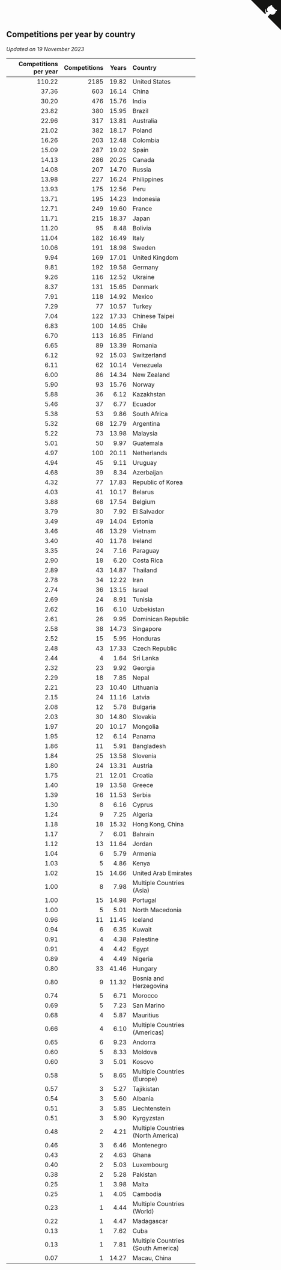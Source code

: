 ## Competitions per year by country

*Updated on 19 November 2023*

| Competitions per year | Competitions | Years | Country |
| ---: | ---: | ---: | :--- |
| 110.22 | 2185 | 19.82 | United States |
| 37.36 | 603 | 16.14 | China |
| 30.20 | 476 | 15.76 | India |
| 23.82 | 380 | 15.95 | Brazil |
| 22.96 | 317 | 13.81 | Australia |
| 21.02 | 382 | 18.17 | Poland |
| 16.26 | 203 | 12.48 | Colombia |
| 15.09 | 287 | 19.02 | Spain |
| 14.13 | 286 | 20.25 | Canada |
| 14.08 | 207 | 14.70 | Russia |
| 13.98 | 227 | 16.24 | Philippines |
| 13.93 | 175 | 12.56 | Peru |
| 13.71 | 195 | 14.23 | Indonesia |
| 12.71 | 249 | 19.60 | France |
| 11.71 | 215 | 18.37 | Japan |
| 11.20 | 95 | 8.48 | Bolivia |
| 11.04 | 182 | 16.49 | Italy |
| 10.06 | 191 | 18.98 | Sweden |
| 9.94 | 169 | 17.01 | United Kingdom |
| 9.81 | 192 | 19.58 | Germany |
| 9.26 | 116 | 12.52 | Ukraine |
| 8.37 | 131 | 15.65 | Denmark |
| 7.91 | 118 | 14.92 | Mexico |
| 7.29 | 77 | 10.57 | Turkey |
| 7.04 | 122 | 17.33 | Chinese Taipei |
| 6.83 | 100 | 14.65 | Chile |
| 6.70 | 113 | 16.85 | Finland |
| 6.65 | 89 | 13.39 | Romania |
| 6.12 | 92 | 15.03 | Switzerland |
| 6.11 | 62 | 10.14 | Venezuela |
| 6.00 | 86 | 14.34 | New Zealand |
| 5.90 | 93 | 15.76 | Norway |
| 5.88 | 36 | 6.12 | Kazakhstan |
| 5.46 | 37 | 6.77 | Ecuador |
| 5.38 | 53 | 9.86 | South Africa |
| 5.32 | 68 | 12.79 | Argentina |
| 5.22 | 73 | 13.98 | Malaysia |
| 5.01 | 50 | 9.97 | Guatemala |
| 4.97 | 100 | 20.11 | Netherlands |
| 4.94 | 45 | 9.11 | Uruguay |
| 4.68 | 39 | 8.34 | Azerbaijan |
| 4.32 | 77 | 17.83 | Republic of Korea |
| 4.03 | 41 | 10.17 | Belarus |
| 3.88 | 68 | 17.54 | Belgium |
| 3.79 | 30 | 7.92 | El Salvador |
| 3.49 | 49 | 14.04 | Estonia |
| 3.46 | 46 | 13.29 | Vietnam |
| 3.40 | 40 | 11.78 | Ireland |
| 3.35 | 24 | 7.16 | Paraguay |
| 2.90 | 18 | 6.20 | Costa Rica |
| 2.89 | 43 | 14.87 | Thailand |
| 2.78 | 34 | 12.22 | Iran |
| 2.74 | 36 | 13.15 | Israel |
| 2.69 | 24 | 8.91 | Tunisia |
| 2.62 | 16 | 6.10 | Uzbekistan |
| 2.61 | 26 | 9.95 | Dominican Republic |
| 2.58 | 38 | 14.73 | Singapore |
| 2.52 | 15 | 5.95 | Honduras |
| 2.48 | 43 | 17.33 | Czech Republic |
| 2.44 | 4 | 1.64 | Sri Lanka |
| 2.32 | 23 | 9.92 | Georgia |
| 2.29 | 18 | 7.85 | Nepal |
| 2.21 | 23 | 10.40 | Lithuania |
| 2.15 | 24 | 11.16 | Latvia |
| 2.08 | 12 | 5.78 | Bulgaria |
| 2.03 | 30 | 14.80 | Slovakia |
| 1.97 | 20 | 10.17 | Mongolia |
| 1.95 | 12 | 6.14 | Panama |
| 1.86 | 11 | 5.91 | Bangladesh |
| 1.84 | 25 | 13.58 | Slovenia |
| 1.80 | 24 | 13.31 | Austria |
| 1.75 | 21 | 12.01 | Croatia |
| 1.40 | 19 | 13.58 | Greece |
| 1.39 | 16 | 11.53 | Serbia |
| 1.30 | 8 | 6.16 | Cyprus |
| 1.24 | 9 | 7.25 | Algeria |
| 1.18 | 18 | 15.32 | Hong Kong, China |
| 1.17 | 7 | 6.01 | Bahrain |
| 1.12 | 13 | 11.64 | Jordan |
| 1.04 | 6 | 5.79 | Armenia |
| 1.03 | 5 | 4.86 | Kenya |
| 1.02 | 15 | 14.66 | United Arab Emirates |
| 1.00 | 8 | 7.98 | Multiple Countries (Asia) |
| 1.00 | 15 | 14.98 | Portugal |
| 1.00 | 5 | 5.01 | North Macedonia |
| 0.96 | 11 | 11.45 | Iceland |
| 0.94 | 6 | 6.35 | Kuwait |
| 0.91 | 4 | 4.38 | Palestine |
| 0.91 | 4 | 4.42 | Egypt |
| 0.89 | 4 | 4.49 | Nigeria |
| 0.80 | 33 | 41.46 | Hungary |
| 0.80 | 9 | 11.32 | Bosnia and Herzegovina |
| 0.74 | 5 | 6.71 | Morocco |
| 0.69 | 5 | 7.23 | San Marino |
| 0.68 | 4 | 5.87 | Mauritius |
| 0.66 | 4 | 6.10 | Multiple Countries (Americas) |
| 0.65 | 6 | 9.23 | Andorra |
| 0.60 | 5 | 8.33 | Moldova |
| 0.60 | 3 | 5.01 | Kosovo |
| 0.58 | 5 | 8.65 | Multiple Countries (Europe) |
| 0.57 | 3 | 5.27 | Tajikistan |
| 0.54 | 3 | 5.60 | Albania |
| 0.51 | 3 | 5.85 | Liechtenstein |
| 0.51 | 3 | 5.90 | Kyrgyzstan |
| 0.48 | 2 | 4.21 | Multiple Countries (North America) |
| 0.46 | 3 | 6.46 | Montenegro |
| 0.43 | 2 | 4.63 | Ghana |
| 0.40 | 2 | 5.03 | Luxembourg |
| 0.38 | 2 | 5.28 | Pakistan |
| 0.25 | 1 | 3.98 | Malta |
| 0.25 | 1 | 4.05 | Cambodia |
| 0.23 | 1 | 4.44 | Multiple Countries (World) |
| 0.22 | 1 | 4.47 | Madagascar |
| 0.13 | 1 | 7.62 | Cuba |
| 0.13 | 1 | 7.81 | Multiple Countries (South America) |
| 0.07 | 1 | 14.27 | Macau, China |


<a href="https://github.com/jonatanklosko/wca_statistics" class="github-corner" aria-label="View source on Github"><svg width="80" height="80" viewBox="0 0 250 250" style="fill:#151513; color:#fff; position: absolute; top: 0; border: 0; right: 0;" aria-hidden="true"><path d="M0,0 L115,115 L130,115 L142,142 L250,250 L250,0 Z"></path><path d="M128.3,109.0 C113.8,99.7 119.0,89.6 119.0,89.6 C122.0,82.7 120.5,78.6 120.5,78.6 C119.2,72.0 123.4,76.3 123.4,76.3 C127.3,80.9 125.5,87.3 125.5,87.3 C122.9,97.6 130.6,101.9 134.4,103.2" fill="currentColor" style="transform-origin: 130px 106px;" class="octo-arm"></path><path d="M115.0,115.0 C114.9,115.1 118.7,116.5 119.8,115.4 L133.7,101.6 C136.9,99.2 139.9,98.4 142.2,98.6 C133.8,88.0 127.5,74.4 143.8,58.0 C148.5,53.4 154.0,51.2 159.7,51.0 C160.3,49.4 163.2,43.6 171.4,40.1 C171.4,40.1 176.1,42.5 178.8,56.2 C183.1,58.6 187.2,61.8 190.9,65.4 C194.5,69.0 197.7,73.2 200.1,77.6 C213.8,80.2 216.3,84.9 216.3,84.9 C212.7,93.1 206.9,96.0 205.4,96.6 C205.1,102.4 203.0,107.8 198.3,112.5 C181.9,128.9 168.3,122.5 157.7,114.1 C157.9,116.9 156.7,120.9 152.7,124.9 L141.0,136.5 C139.8,137.7 141.6,141.9 141.8,141.8 Z" fill="currentColor" class="octo-body"></path></svg></a><style>.github-corner:hover .octo-arm{animation:octocat-wave 560ms ease-in-out}@keyframes octocat-wave{0%,100%{transform:rotate(0)}20%,60%{transform:rotate(-25deg)}40%,80%{transform:rotate(10deg)}}@media (max-width:500px){.github-corner:hover .octo-arm{animation:none}.github-corner .octo-arm{animation:octocat-wave 560ms ease-in-out}}</style>
